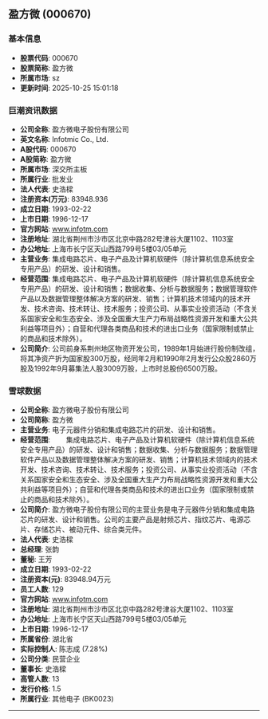## 盈方微 (000670)

### 基本信息

- **股票代码**: 000670
- **股票简称**: 盈方微
- **所属市场**: sz
- **更新时间**: 2025-10-25 15:01:18

### 巨潮资讯数据

- **公司全称**: 盈方微电子股份有限公司
- **英文名称**: Infotmic Co., Ltd.
- **A股代码**: 000670
- **A股简称**: 盈方微
- **所属市场**: 深交所主板
- **所属行业**: 批发业
- **法人代表**: 史浩樑
- **注册资本(万元)**: 83948.936
- **成立日期**: 1993-02-22
- **上市日期**: 1996-12-17
- **官方网站**: www.infotm.com
- **注册地址**: 湖北省荆州市沙市区北京中路282号津谷大厦1102、1103室
- **办公地址**: 上海市长宁区天山西路799号5楼03/05单元
- **主营业务**: 集成电路芯片、电子产品及计算机软硬件（除计算机信息系统安全专用产品）的研发、设计和销售。
- **经营范围**: 集成电路芯片、电子产品及计算机软硬件（除计算机信息系统安全专用产品）的研发、设计和销售；数据收集、分析与数据服务；数据管理软件产品以及数据管理整体解决方案的研发、销售；计算机技术领域内的技术开发、技术咨询、技术转让、技术服务；投资公司、从事实业投资活动（不含关系国家安全和生态安全、涉及全国重大生产力布局战略性资源开发和重大公共利益等项目外）；自营和代理各类商品和技术的进出口业务（国家限制或禁止的商品和技术除外）。
- **公司简介**: 公司前身系荆州地区物资开发公司，1989年1月始进行股份制改组，将其净资产折为国家股300万股，经同年2月和1990年2月发行公众股2860万股及1992年9月募集法人股3009万股，上市时总股份6500万股。

### 雪球数据

- **公司全称**: 盈方微电子股份有限公司
- **公司简称**: 盈方微
- **主营业务**: 电子元器件分销和集成电路芯片的研发、设计和销售。
- **经营范围**: 　　集成电路芯片、电子产品及计算机软硬件（除计算机信息系统安全专用产品）的研发、设计和销售；数据收集、分析与数据服务；数据管理软件产品以及数据管理整体解决方案的研发、销售；计算机技术领域内的技术开发、技术咨询、技术转让、技术服务；投资公司、从事实业投资活动（不含关系国家安全和生态安全、涉及全国重大生产力布局战略性资源开发和重大公共利益等项目外）；自营和代理各类商品和技术的进出口业务（国家限制或禁止的商品和技术除外）。
- **公司简介**: 盈方微电子股份有限公司的主营业务是电子元器件分销和集成电路芯片的研发、设计和销售。公司的主要产品是射频芯片、指纹芯片、电源芯片、存储芯片、被动元件、综合类元件。
- **法人代表**: 史浩樑
- **总经理**: 张韵
- **董秘**: 王芳
- **成立日期**: 1993-02-22
- **注册资本(元)**: 83948.94万元
- **员工人数**: 129
- **官方网站**: www.infotm.com
- **注册地址**: 湖北省荆州市沙市区北京中路282号津谷大厦1102、1103室
- **办公地址**: 上海市长宁区天山西路799号5楼03/05单元
- **上市日期**: 1996-12-17
- **所属省份**: 湖北省
- **实际控制人**: 陈志成 (7.28%)
- **公司分类**: 民营企业
- **董事长**: 史浩樑
- **高管人数**: 13
- **发行价格**: 1.5
- **所属行业**: 其他电子 (BK0023)

---